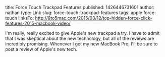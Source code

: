 title: Force Touch Trackpad Features
published: 1426446731601
author: nathan
type: Link
slug: force-touch-trackpad-features
tags: apple
force-touch
linksTo: http://9to5mac.com/2015/03/12/top-hidden-force-click-features-2015-macbook-video/


I'm really, really excited to give Apple's new trackpad a try.  I have to admit that I was skeptical about the new technology, but all of the reviews are incredibly promising.  Whenever I get my new MacBook Pro, I'll be sure to post a review of Apple's new tech.